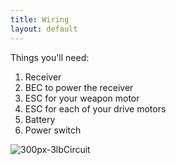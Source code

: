 ```yaml
---
title: Wiring
layout: default
---
```


Things you'll need:
1. Receiver 
2. BEC to power the receiver
3. ESC for your weapon motor
4. ESC for each of your drive motors
5. Battery
6. Power switch

![300px-3lbCircuit](https://user-images.githubusercontent.com/118695279/203160856-2aa39194-1168-4753-a0da-cb93629b41b5.png)
